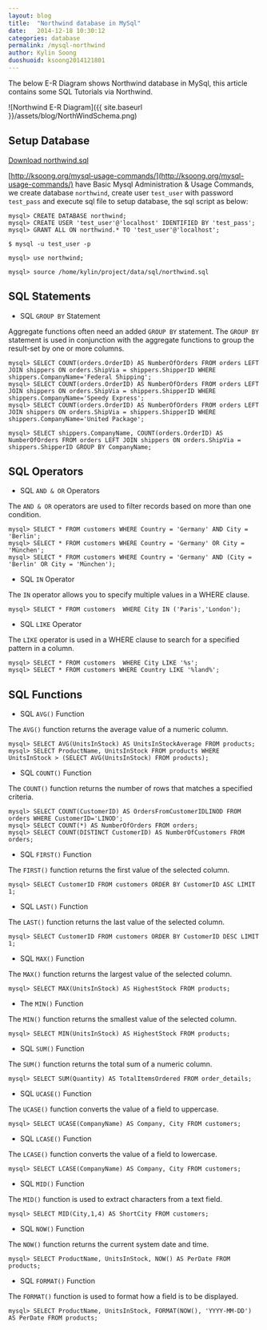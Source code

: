 ```yaml
---
layout: blog
title:  "Northwind database in MySql"
date:   2014-12-18 10:30:12
categories: database
permalink: /mysql-northwind
author: Kylin Soong
duoshuoid: ksoong2014121801
---
```


The below E-R Diagram shows Northwind database in MySql, this article contains some SQL Tutorials via Northwind.

![Northwind E-R Diagram]({{ site.baseurl }}/assets/blog/NorthWindSchema.png)

## Setup Database

[Download northwind.sql](https://github.com/kylinsoong/data/blob/master/sql/northwind.sql)

[http://ksoong.org/mysql-usage-commands/](http://ksoong.org/mysql-usage-commands/) have Basic Mysql Administration & Usage Commands, we create database `northwind`, create user `test_user` with password `test_pass` and execute sql file to setup database, the sql script as below:

~~~
mysql> CREATE DATABASE northwind;
mysql> CREATE USER 'test_user'@'localhost' IDENTIFIED BY 'test_pass';
mysql> GRANT ALL ON northwind.* TO 'test_user'@'localhost';

$ mysql -u test_user -p

mysql> use northwind;

mysql> source /home/kylin/project/data/sql/northwind.sql
~~~

## SQL Statements

* SQL `GROUP BY` Statement

Aggregate functions often need an added `GROUP BY` statement. The `GROUP BY` statement is used in conjunction with the aggregate functions to group the result-set by one or more columns.

~~~
mysql> SELECT COUNT(orders.OrderID) AS NumberOfOrders FROM orders LEFT JOIN shippers ON orders.ShipVia = shippers.ShipperID WHERE shippers.CompanyName='Federal Shipping';
mysql> SELECT COUNT(orders.OrderID) AS NumberOfOrders FROM orders LEFT JOIN shippers ON orders.ShipVia = shippers.ShipperID WHERE shippers.CompanyName='Speedy Express';
mysql> SELECT COUNT(orders.OrderID) AS NumberOfOrders FROM orders LEFT JOIN shippers ON orders.ShipVia = shippers.ShipperID WHERE shippers.CompanyName='United Package';

mysql> SELECT shippers.CompanyName, COUNT(orders.OrderID) AS NumberOfOrders FROM orders LEFT JOIN shippers ON orders.ShipVia = shippers.ShipperID GROUP BY CompanyName;
~~~

## SQL Operators

* SQL `AND & OR` Operators

The `AND & OR` operators are used to filter records based on more than one condition.

~~~
mysql> SELECT * FROM customers WHERE Country = 'Germany' AND City = 'Berlin';
mysql> SELECT * FROM customers WHERE Country = 'Germany' OR City = 'München';
mysql> SELECT * FROM customers WHERE Country = 'Germany' AND (City = 'Berlin' OR City = 'München');
~~~

* SQL `IN` Operator

The `IN` operator allows you to specify multiple values in a WHERE clause.

~~~
mysql> SELECT * FROM customers  WHERE City IN ('Paris','London'); 
~~~

* SQL `LIKE` Operator

The `LIKE` operator is used in a WHERE clause to search for a specified pattern in a column.

~~~
mysql> SELECT * FROM customers  WHERE City LIKE '%s';
mysql> SELECT * FROM customers WHERE Country LIKE '%land%';
~~~

## SQL Functions

* SQL `AVG()` Function

The `AVG()` function returns the average value of a numeric column.

~~~
mysql> SELECT AVG(UnitsInStock) AS UnitsInStockAverage FROM products;
mysql> SELECT ProductName, UnitsInStock FROM products WHERE UnitsInStock > (SELECT AVG(UnitsInStock) FROM products);
~~~

* SQL `COUNT()` Function

The `COUNT()` function returns the number of rows that matches a specified criteria.

~~~
mysql> SELECT COUNT(CustomerID) AS OrdersFromCustomerIDLINOD FROM orders WHERE CustomerID='LINOD';
mysql> SELECT COUNT(*) AS NumberOfOrders FROM orders;
mysql> SELECT COUNT(DISTINCT CustomerID) AS NumberOfCustomers FROM orders;
~~~

* SQL `FIRST()` Function

The `FIRST()` function returns the first value of the selected column.

~~~
mysql> SELECT CustomerID FROM customers ORDER BY CustomerID ASC LIMIT 1;
~~~

* SQL `LAST()` Function

The `LAST()` function returns the last value of the selected column.

~~~
mysql> SELECT CustomerID FROM customers ORDER BY CustomerID DESC LIMIT 1;
~~~

* SQL `MAX()` Function

The `MAX()` function returns the largest value of the selected column.

~~~
mysql> SELECT MAX(UnitsInStock) AS HighestStock FROM products;
~~~

* The `MIN()` Function

The `MIN()` function returns the smallest value of the selected column.

~~~
mysql> SELECT MIN(UnitsInStock) AS HighestStock FROM products;
~~~

* SQL `SUM()` Function

The `SUM()` function returns the total sum of a numeric column.

~~~
mysql> SELECT SUM(Quantity) AS TotalItemsOrdered FROM order_details;
~~~

* SQL `UCASE()` Function

The `UCASE()` function converts the value of a field to uppercase.

~~~
mysql> SELECT UCASE(CompanyName) AS Company, City FROM customers;
~~~

* SQL `LCASE()` Function

The `LCASE()` function converts the value of a field to lowercase.

~~~
mysql> SELECT LCASE(CompanyName) AS Company, City FROM customers;
~~~

* SQL `MID()` Function

The `MID()` function is used to extract characters from a text field.

~~~
mysql> SELECT MID(City,1,4) AS ShortCity FROM customers;
~~~

* SQL `NOW()` Function

The `NOW()` function returns the current system date and time.

~~~
mysql> SELECT ProductName, UnitsInStock, NOW() AS PerDate FROM products;
~~~

* SQL `FORMAT()` Function

The `FORMAT()` function is used to format how a field is to be displayed.

~~~
mysql> SELECT ProductName, UnitsInStock, FORMAT(NOW(), 'YYYY-MM-DD') AS PerDate FROM products;
~~~
